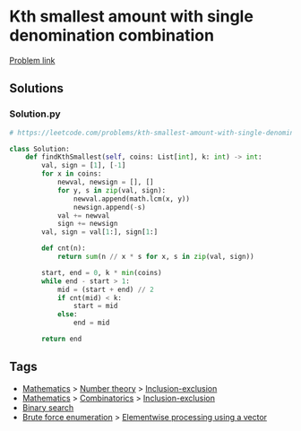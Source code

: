 # Kth smallest amount with single denomination combination

[Problem link](https://leetcode.com/problems/kth-smallest-amount-with-single-denomination-combination/)

## Solutions


### Solution.py
```py
# https://leetcode.com/problems/kth-smallest-amount-with-single-denomination-combination/

class Solution:
    def findKthSmallest(self, coins: List[int], k: int) -> int:
        val, sign = [1], [-1]
        for x in coins:
            newval, newsign = [], []
            for y, s in zip(val, sign):
                newval.append(math.lcm(x, y))
                newsign.append(-s)
            val += newval
            sign += newsign
        val, sign = val[1:], sign[1:]

        def cnt(n):
            return sum(n // x * s for x, s in zip(val, sign))

        start, end = 0, k * min(coins)
        while end - start > 1:
            mid = (start + end) // 2
            if cnt(mid) < k:
                start = mid
            else:
                end = mid

        return end
```
## Tags

* [Mathematics](/Collections/mathematics.md#mathematics) > [Number theory](/Collections/mathematics.md#number-theory) > [Inclusion-exclusion](/Collections/mathematics.md#inclusion-exclusion)
* [Mathematics](/Collections/mathematics.md#mathematics) > [Combinatorics](/Collections/mathematics.md#combinatorics) > [Inclusion-exclusion](/Collections/mathematics.md#inclusion-exclusion)
* [Binary search](/Collections/binary-search.md#binary-search)
* [Brute force enumeration](/Collections/brute-force-enumeration.md#brute-force-enumeration) > [Elementwise processing using a vector](/Collections/brute-force-enumeration.md#elementwise-processing-using-a-vector)
